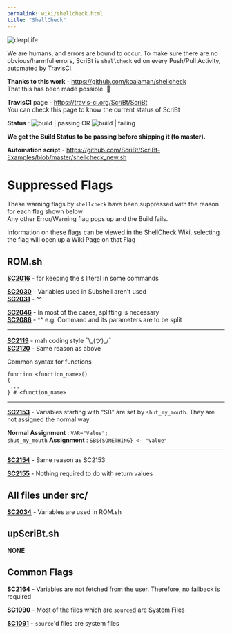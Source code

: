 ```yaml
---
permalink: wiki/shellcheck.html
title: "ShellCheck"
---
```


![derpLife](https://cloud.githubusercontent.com/assets/14874906/26635154/736e11e8-4636-11e7-8581-d849519e09bd.png)

We are humans, and errors are bound to occur. To make sure there are no obvious/harmful errors, ScriBt is `shellcheck` ed on every Push/Pull Activity, automated by TravisCI.  

**Thanks to this work** - https://github.com/koalaman/shellcheck  
That this has been made possible. :pray:  

**TravisCI** page - https://travis-ci.org/ScriBt/ScriBt  
You can check this page to know the current status of ScriBt

**Status** : ![build &#124; passing](https://img.shields.io/badge/build-passing-brightgreen.svg)  OR  ![build &#124; failing](https://img.shields.io/badge/build-failing-red.svg)  

**We get the Build Status to be passing before shipping it (to master).**  

**Automation script** - https://github.com/ScriBt/ScriBt-Examples/blob/master/shellcheck_new.sh  

# Suppressed Flags

These warning flags by `shellcheck` have been suppressed with the reason for each flag shown below  
Any other Error/Warning flag pops up and the Build fails.

Information on these flags can be viewed in the ShellCheck Wiki, selecting the flag will open up a Wiki Page on that Flag

## ROM.sh    

[**SC2016**](https://github.com/koalaman/shellcheck/wiki/SC2016) -  for keeping the `$` literal in some commands 

[**SC2030**](https://github.com/koalaman/shellcheck/wiki/SC2030) -  Variables used in Subshell aren't used   
[**SC2031**](https://github.com/koalaman/shellcheck/wiki/SC2031) -  ^^  

[**SC2046**](https://github.com/koalaman/shellcheck/wiki/SC2046) -  In most of the cases, splitting is necessary  
[**SC2086**](https://github.com/koalaman/shellcheck/wiki/SC2086) -  ^^ e.g. Command and its parameters are to be split

<hr>

[**SC2119**](https://github.com/koalaman/shellcheck/wiki/SC2119) -  mah coding style  ¯\\\_(ツ)_/¯    
[**SC2120**](https://github.com/koalaman/shellcheck/wiki/SC2120) -  Same reason as above  

Common syntax for functions  

```
function <function_name>()
{
 ...
} # <function_name>
```

<hr>

[**SC2153**](https://github.com/koalaman/shellcheck/wiki/SC2153) -  Variables starting with "SB" are set by `shut_my_mouth`. They are not assigned the normal way  

**Normal Assignment** : `VAR="Value";`  
`shut_my_mouth` **Assignment** : `SB${SOMETHING} <- "Value"`  

<hr>

[**SC2154**](https://github.com/koalaman/shellcheck/wiki/SC2154) -  Same reason as SC2153  

[**SC2155**](https://github.com/koalaman/shellcheck/wiki/SC2155) -  Nothing required to do with return values  

## All files under src/

[**SC2034**](https://github.com/koalaman/shellcheck/wiki/SC2034) -  Variables are used in ROM.sh  

## upScriBt.sh

**NONE**  

## Common Flags

[**SC2164**](https://github.com/koalaman/shellcheck/wiki/SC2164) -  Variables are not fetched from the user. Therefore, no fallback is required

[**SC1090**](https://github.com/koalaman/shellcheck/wiki/SC1090) -  Most of the files which are `source`d are System Files  

[**SC1091**](https://github.com/koalaman/shellcheck/wiki/SC1091) - `source`'d files are system files  
